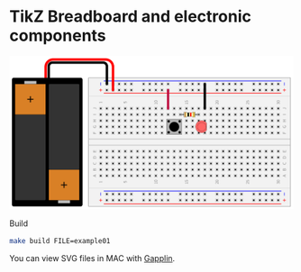 # TikZ Breadboard and electronic components

![](https://raw.githubusercontent.com/nicola-strappazzon/tikzbreadboard/refs/heads/main/example01.svg)

Build

```bash
make build FILE=example01
```

You can view SVG files in MAC with [Gapplin](https://gapplin.wolfrosch.com).
